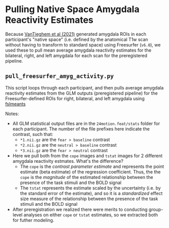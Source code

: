 # Pulling Native Space Amygdala Reactivity Estimates

Because [VanTieghem et al (2021)](https://www.sciencedirect.com/science/article/pii/S1878929321000074) generated amygdala ROIs in each participant's "native space" (i.e. defined by the anatomical T1w scan without having to transform to standard space) using Freesurfer (`v6.0`), we used these to pull mean average amygdala reactivity estimates for the bilateral, right, and left amygdala for each scan for the preregistered pipeline. 

## `pull_freesurfer_amyg_activity.py`

This script loops through each participant, and then pulls average amygdala reactivity estimates from the GLM outputs (preregistered pipeline) for the Freesurfer-defined ROIs for right, bilateral, and left amygdala using [fslmeants](https://fsl.fmrib.ox.ac.uk/fsl/fslwiki/Fslutils)

Notes:
* All GLM statistical output files are in the `24motion.feat/stats` folder for each participant. The number of the file prefixes here indicate the contrast, such that:
    * `*1.nii.gz` are the `fear > baseline` contrast
    * `*2.nii.gz` are the `neutral > baseline` contrast
    * `*3.nii.gz` are the `fear > neutral` contrast
* Here we pull both from the `cope` images and `tstat` images for 2 different amygdala reactivity estmates. What's the difference?
    * The `cope` is the *contrast parameter estimate* and represents the point estimate (beta estimate) of the regression coefficient. Thus, the the `cope` is the *magnitude* of the estimated relationship between the presence of the task stimuli and the BOLD signal
    * The `tstat` represents the estimate scaled by the uncertainty (i.e. by the standard error of the estimate), and so it is a *standardized* effect size measure of the relationship between the presence of the task stimuli and the BOLD signal
* After preregistration we realized there were merits to conducting group-level analyses on either `cope` or `tstat` estimates, so we extracted both for futher modeling. 
